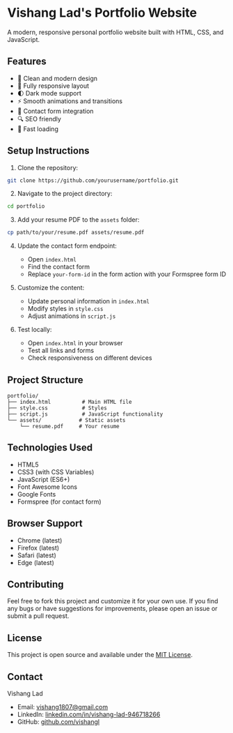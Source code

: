 # Vishang Lad's Portfolio Website

A modern, responsive personal portfolio website built with HTML, CSS, and JavaScript.

## Features

- 🎨 Clean and modern design
- 📱 Fully responsive layout
- 🌓 Dark mode support
- ⚡ Smooth animations and transitions
- 📝 Contact form integration
- 🔍 SEO friendly
- 🚀 Fast loading

## Setup Instructions

1. Clone the repository:
```bash
git clone https://github.com/yourusername/portfolio.git
```

2. Navigate to the project directory:
```bash
cd portfolio
```

3. Add your resume PDF to the `assets` folder:
```bash
cp path/to/your/resume.pdf assets/resume.pdf
```

4. Update the contact form endpoint:
   - Open `index.html`
   - Find the contact form
   - Replace `your-form-id` in the form action with your Formspree form ID

5. Customize the content:
   - Update personal information in `index.html`
   - Modify styles in `style.css`
   - Adjust animations in `script.js`

6. Test locally:
   - Open `index.html` in your browser
   - Test all links and forms
   - Check responsiveness on different devices

## Project Structure

```
portfolio/
├── index.html          # Main HTML file
├── style.css           # Styles
├── script.js           # JavaScript functionality
└── assets/            # Static assets
    └── resume.pdf     # Your resume
```

## Technologies Used

- HTML5
- CSS3 (with CSS Variables)
- JavaScript (ES6+)
- Font Awesome Icons
- Google Fonts
- Formspree (for contact form)

## Browser Support

- Chrome (latest)
- Firefox (latest)
- Safari (latest)
- Edge (latest)

## Contributing

Feel free to fork this project and customize it for your own use. If you find any bugs or have suggestions for improvements, please open an issue or submit a pull request.

## License

This project is open source and available under the [MIT License](LICENSE).

## Contact

Vishang Lad
- Email: vishang1807@gmail.com
- LinkedIn: [linkedin.com/in/vishang-lad-946718266](https://linkedin.com/in/vishang-lad-946718266)
- GitHub: [github.com/vishangl](https://github.com/vishangl) 